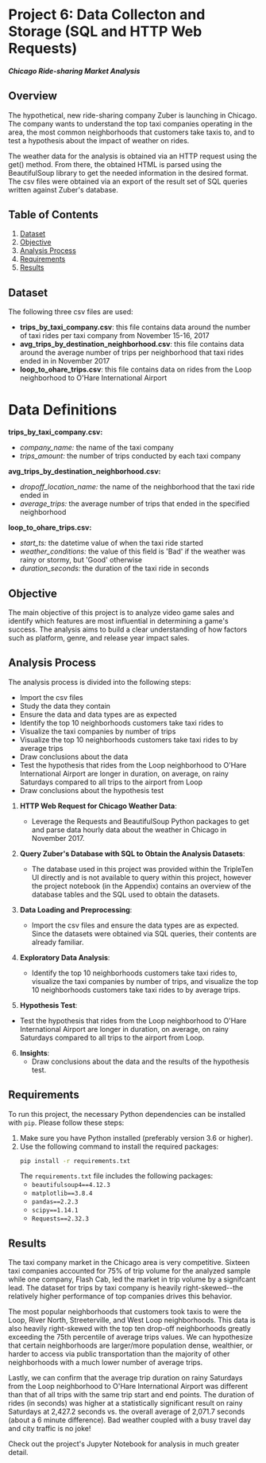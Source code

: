 # Project 6: Data Collecton and Storage (SQL and HTTP Web Requests)
#### *Chicago Ride-sharing Market Analysis*

## Overview

The hypothetical, new ride-sharing company Zuber is launching in Chicago. The company wants to understand the top taxi companies operating in the area, the most common neighborhoods that customers take taxis to, and to test a hypothesis about the impact of weather on rides.

The weather data for the analysis is obtained via an HTTP request using the get() method. From there, the obtained HTML is parsed using the BeautifulSoup library to get the needed information in the desired format. The csv files were obtained via an export of the result set of SQL queries written against Zuber's database. 

## Table of Contents

1. [Dataset](#dataset)
2. [Objective](#objective)
3. [Analysis Process](#analysis-process)
4. [Requirements](#requirements)
5. [Results](#results)

## Dataset

The following three csv files are used:
- **trips_by_taxi_company.csv**: this file contains data around the number of taxi rides per taxi company from November 15-16, 2017
- **avg_trips_by_destination_neighborhood.csv**: this file contains data around the average number of trips per neighborhood that taxi rides ended in in November 2017
- **loop_to_ohare_trips.csv**: this file contains data on rides from the Loop neighborhood to O'Hare International Airport

# Data Definitions

**trips_by_taxi_company.csv:**
- *company_name:* the name of the taxi company
- *trips_amount:* the number of trips conducted by each taxi company

**avg_trips_by_destination_neighborhood.csv:**
- *dropoff_location_name:* the name of the neighborhood that the taxi ride ended in
- *average_trips:* the average number of trips that ended in the specified neighborhood

**loop_to_ohare_trips.csv:**
- *start_ts:* the datetime value of when the taxi ride started
- *weather_conditions:* the value of this field is 'Bad' if the weather was rainy or stormy, but 'Good' otherwise
- *duration_seconds:* the duration of the taxi ride in seconds

## Objective

The main objective of this project is to analyze video game sales and identify which features are most influential in determining a game's success. The analysis aims to build a clear understanding of how factors such as platform, genre, and release year impact sales.

## Analysis Process

The analysis process is divided into the following steps:

- Import the csv files
- Study the data they contain
- Ensure the data and data types are as expected
- Identify the top 10 neighborhoods customers take taxi rides to
- Visualize the taxi companies by number of trips
- Visualize the top 10 neighborhoods customers take taxi rides to by average trips
- Draw conclusions about the data
- Test the hypothesis that rides from the Loop neighborhood to O'Hare International Airport are  longer in duration, on average, on rainy Saturdays compared to all trips to the airport from Loop
- Draw conclusions about the hypothesis test

1. **HTTP Web Request for Chicago Weather Data**:
   - Leverage the Requests and BeautifulSoup Python packages to get and parse data hourly data about the weather in Chicago in November 2017.

2. **Query Zuber's Database with SQL to Obtain the Analysis Datasets**:
    - The database used in this project was provided within the TripleTen UI directly and is not available to query within this project, however the project notebook (in the Appendix) contains an overview of the database tables and the SQL used to obtain the datasets.
   
3. **Data Loading and Preprocessing**:
   - Import the csv files and ensure the data types are as expected. Since the datasets were obtained via SQL queries, their contents are already familiar.
   
4. **Exploratory Data Analysis**:
   - Identify the top 10 neighborhoods customers take taxi rides to, visualize the taxi companies by number of trips, and visualize the top 10 neighborhoods customers take taxi rides to by average trips.

 6. **Hypothesis Test**:
   - Test the hypothesis that rides from the Loop neighborhood to O'Hare International Airport are longer in duration, on average, on rainy Saturdays compared to all trips to the airport from Loop.

6. **Insights**:
   - Draw conclusions about the data and the results of the hypothesis test.

## Requirements

To run this project, the necessary Python dependencies can be installed with `pip`. Please follow these steps:

1. Make sure you have Python installed (preferably version 3.6 or higher).
2. Use the following command to install the required packages:
    ```sh
    pip install -r requirements.txt
    ```
   The `requirements.txt` file includes the following packages:
   - `beautifulsoup4==4.12.3`
   - `matplotlib==3.8.4`
   - `pandas==2.2.3`
   - `scipy==1.14.1`
   - `Requests==2.32.3`
   

## Results

The taxi company market in the Chicago area is very competitive. Sixteen taxi companies accounted for 75% of trip volume for the analyzed sample while one company, Flash Cab, led the market in trip volume by a signifcant lead. The dataset for trips by taxi company is heavily right-skewed--the relatively higher performance of top companies drives this behavior. 

The most popular neighborhoods that customers took taxis to were the Loop, River North, Streeterville, and West Loop neighborhoods. This data is also heavily right-skewed with the top ten drop-off neighborhoods greatly exceeding the 75th percentile of average trips values. We can hypothesize that certain neighborhoods are larger/more population dense, wealthier, or harder to access via public transportation than the majority of other neighborhoods with a much lower number of average trips.

Lastly, we can confirm that the average trip duration on rainy Saturdays from the Loop neighborhood to O'Hare International Airport was different than that of all trips with the same trip start and end points. The duration of rides (in seconds) was higher at a statistically significant result on rainy Saturdays at 2,427.2 seconds vs. the overall average of 2,071.7 seconds (about a 6 minute difference). Bad weather coupled with a busy travel day and city traffic is no joke! 

Check out the project's Jupyter Notebook for analysis in much greater detail.
